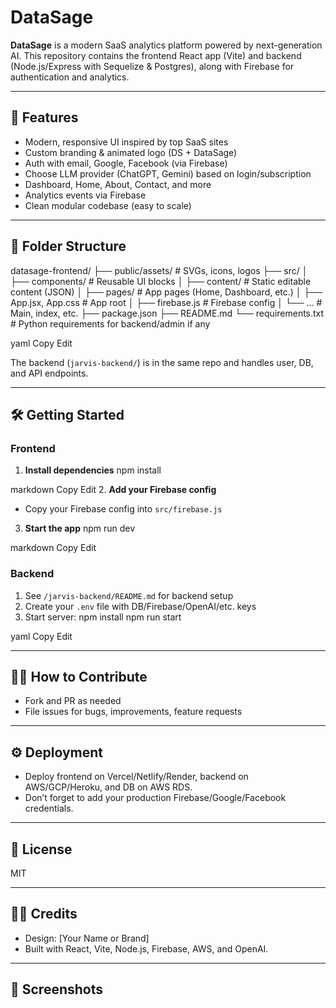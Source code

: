 # DataSage

**DataSage** is a modern SaaS analytics platform powered by next-generation AI. This repository contains the frontend React app (Vite) and backend (Node.js/Express with Sequelize & Postgres), along with Firebase for authentication and analytics.

---

## 🚀 Features

- Modern, responsive UI inspired by top SaaS sites
- Custom branding & animated logo (DS + DataSage)
- Auth with email, Google, Facebook (via Firebase)
- Choose LLM provider (ChatGPT, Gemini) based on login/subscription
- Dashboard, Home, About, Contact, and more
- Analytics events via Firebase
- Clean modular codebase (easy to scale)

---

## 📁 Folder Structure

datasage-frontend/
├── public/assets/ # SVGs, icons, logos
├── src/
│ ├── components/ # Reusable UI blocks
│ ├── content/ # Static editable content (JSON)
│ ├── pages/ # App pages (Home, Dashboard, etc.)
│ ├── App.jsx, App.css # App root
│ ├── firebase.js # Firebase config
│ └── ... # Main, index, etc.
├── package.json
├── README.md
└── requirements.txt # Python requirements for backend/admin if any

yaml
Copy
Edit

The backend (`jarvis-backend/`) is in the same repo and handles user, DB, and API endpoints.

---

## 🛠️ Getting Started

### **Frontend**

1. **Install dependencies**
npm install

markdown
Copy
Edit
2. **Add your Firebase config**
- Copy your Firebase config into `src/firebase.js`
3. **Start the app**
npm run dev

markdown
Copy
Edit

### **Backend**

1. See `/jarvis-backend/README.md` for backend setup
2. Create your `.env` file with DB/Firebase/OpenAI/etc. keys
3. Start server:
npm install
npm run start

yaml
Copy
Edit

---

## 🧑‍💻 How to Contribute

- Fork and PR as needed
- File issues for bugs, improvements, feature requests

---

## ⚙️ Deployment

- Deploy frontend on Vercel/Netlify/Render, backend on AWS/GCP/Heroku, and DB on AWS RDS.
- Don’t forget to add your production Firebase/Google/Facebook credentials.

---

## 📄 License

MIT

---

## 👨‍🎨 Credits

- Design: [Your Name or Brand]
- Built with React, Vite, Node.js, Firebase, AWS, and OpenAI.

---

## 👀 Screenshots